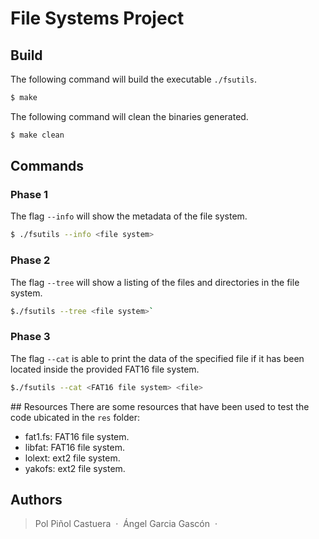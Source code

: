 # File Systems Project

## Build
The following command will build the executable `./fsutils`.
```bash
$ make
```

The following command will clean the binaries generated.
```bash
$ make clean
```

## Commands
### Phase 1
The flag `--info` will show the metadata of the file system.
```bash
$ ./fsutils --info <file system>
```
### Phase 2
The flag `--tree` will show a listing of the files and directories in the file system.
```bash
$./fsutils --tree <file system>`
```

### Phase 3
The flag `--cat` is able to print the data of the specified file if it has been located inside the provided FAT16 file system.
```bash
$./fsutils --cat <FAT16 file system> <file>
```
## Resources
There are some resources that have been used to test the code ubicated in the `res` folder:
- fat1.fs: FAT16 file system.
- libfat: FAT16 file system.
- lolext: ext2 file system.
- yakofs: ext2 file system.

## Authors
> Pol Piñol Castuera &nbsp;&middot;&nbsp;
> Ángel Garcia Gascón &nbsp;&middot;&nbsp;
